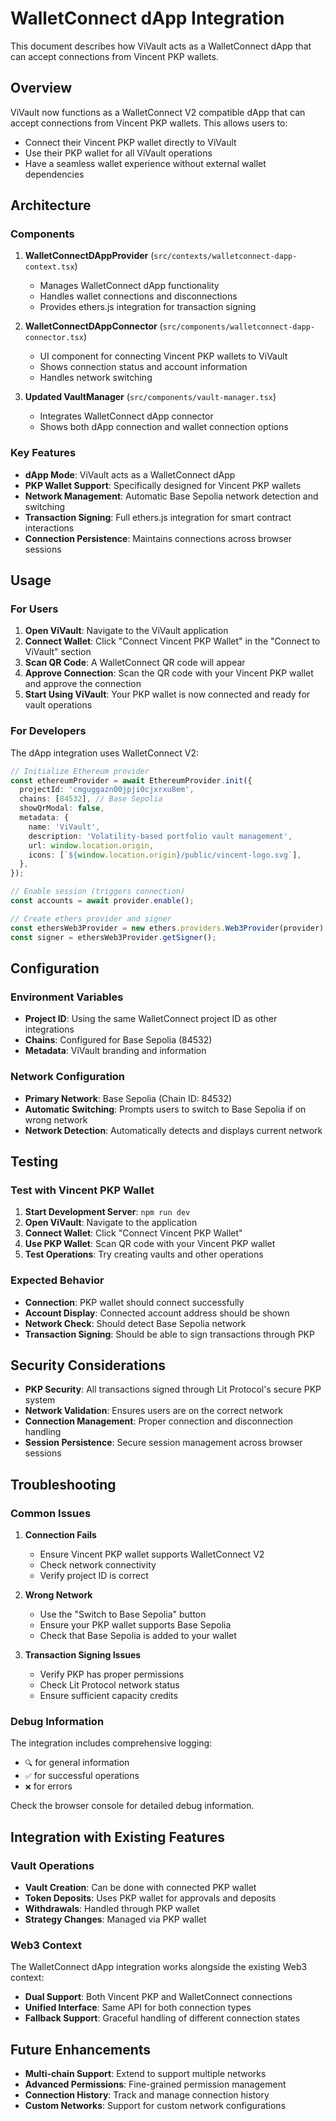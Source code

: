 # WalletConnect dApp Integration

This document describes how ViVault acts as a WalletConnect dApp that can accept connections from Vincent PKP wallets.

## Overview

ViVault now functions as a WalletConnect V2 compatible dApp that can accept connections from Vincent PKP wallets. This allows users to:

- Connect their Vincent PKP wallet directly to ViVault
- Use their PKP wallet for all ViVault operations
- Have a seamless wallet experience without external wallet dependencies

## Architecture

### Components

1. **WalletConnectDAppProvider** (`src/contexts/walletconnect-dapp-context.tsx`)

   - Manages WalletConnect dApp functionality
   - Handles wallet connections and disconnections
   - Provides ethers.js integration for transaction signing

2. **WalletConnectDAppConnector** (`src/components/walletconnect-dapp-connector.tsx`)

   - UI component for connecting Vincent PKP wallets to ViVault
   - Shows connection status and account information
   - Handles network switching

3. **Updated VaultManager** (`src/components/vault-manager.tsx`)
   - Integrates WalletConnect dApp connector
   - Shows both dApp connection and wallet connection options

### Key Features

- **dApp Mode**: ViVault acts as a WalletConnect dApp
- **PKP Wallet Support**: Specifically designed for Vincent PKP wallets
- **Network Management**: Automatic Base Sepolia network detection and switching
- **Transaction Signing**: Full ethers.js integration for smart contract interactions
- **Connection Persistence**: Maintains connections across browser sessions

## Usage

### For Users

1. **Open ViVault**: Navigate to the ViVault application
2. **Connect Wallet**: Click "Connect Vincent PKP Wallet" in the "Connect to ViVault" section
3. **Scan QR Code**: A WalletConnect QR code will appear
4. **Approve Connection**: Scan the QR code with your Vincent PKP wallet and approve the connection
5. **Start Using ViVault**: Your PKP wallet is now connected and ready for vault operations

### For Developers

The dApp integration uses WalletConnect V2:

```typescript
// Initialize Ethereum provider
const ethereumProvider = await EthereumProvider.init({
  projectId: 'cmguggazn00jpji0cjxrxu8em',
  chains: [84532], // Base Sepolia
  showQrModal: false,
  metadata: {
    name: 'ViVault',
    description: 'Volatility-based portfolio vault management',
    url: window.location.origin,
    icons: [`${window.location.origin}/public/vincent-logo.svg`],
  },
});

// Enable session (triggers connection)
const accounts = await provider.enable();

// Create ethers provider and signer
const ethersWeb3Provider = new ethers.providers.Web3Provider(provider);
const signer = ethersWeb3Provider.getSigner();
```

## Configuration

### Environment Variables

- **Project ID**: Using the same WalletConnect project ID as other integrations
- **Chains**: Configured for Base Sepolia (84532)
- **Metadata**: ViVault branding and information

### Network Configuration

- **Primary Network**: Base Sepolia (Chain ID: 84532)
- **Automatic Switching**: Prompts users to switch to Base Sepolia if on wrong network
- **Network Detection**: Automatically detects and displays current network

## Testing

### Test with Vincent PKP Wallet

1. **Start Development Server**: `npm run dev`
2. **Open ViVault**: Navigate to the application
3. **Connect Wallet**: Click "Connect Vincent PKP Wallet"
4. **Use PKP Wallet**: Scan QR code with your Vincent PKP wallet
5. **Test Operations**: Try creating vaults and other operations

### Expected Behavior

- **Connection**: PKP wallet should connect successfully
- **Account Display**: Connected account address should be shown
- **Network Check**: Should detect Base Sepolia network
- **Transaction Signing**: Should be able to sign transactions through PKP

## Security Considerations

- **PKP Security**: All transactions signed through Lit Protocol's secure PKP system
- **Network Validation**: Ensures users are on the correct network
- **Connection Management**: Proper connection and disconnection handling
- **Session Persistence**: Secure session management across browser sessions

## Troubleshooting

### Common Issues

1. **Connection Fails**

   - Ensure Vincent PKP wallet supports WalletConnect V2
   - Check network connectivity
   - Verify project ID is correct

2. **Wrong Network**

   - Use the "Switch to Base Sepolia" button
   - Ensure your PKP wallet supports Base Sepolia
   - Check that Base Sepolia is added to your wallet

3. **Transaction Signing Issues**
   - Verify PKP has proper permissions
   - Check Lit Protocol network status
   - Ensure sufficient capacity credits

### Debug Information

The integration includes comprehensive logging:

- `🔍` for general information
- `✅` for successful operations
- `❌` for errors

Check the browser console for detailed debug information.

## Integration with Existing Features

### Vault Operations

- **Vault Creation**: Can be done with connected PKP wallet
- **Token Deposits**: Uses PKP wallet for approvals and deposits
- **Withdrawals**: Handled through PKP wallet
- **Strategy Changes**: Managed via PKP wallet

### Web3 Context

The WalletConnect dApp integration works alongside the existing Web3 context:

- **Dual Support**: Both Vincent PKP and WalletConnect connections
- **Unified Interface**: Same API for both connection types
- **Fallback Support**: Graceful handling of different connection states

## Future Enhancements

- **Multi-chain Support**: Extend to support multiple networks
- **Advanced Permissions**: Fine-grained permission management
- **Connection History**: Track and manage connection history
- **Custom Networks**: Support for custom network configurations
